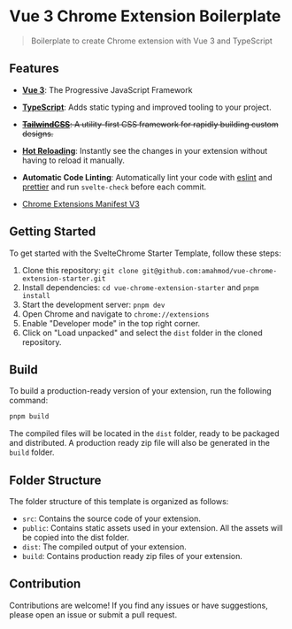 # Vue 3 Chrome Extension Boilerplate

> Boilerplate to create Chrome extension with Vue 3 and TypeScript

## Features

-   **[Vue 3](https://vuejs.org/)**: The Progressive JavaScript Framework

-   **[TypeScript](https://www.typescriptlang.org/)**: Adds static typing and improved tooling to your project.

-   ~~**[TailwindCSS](https://tailwindcss.com/)**: A utility-first CSS framework for rapidly building custom designs.~~

-   **[Hot Reloading](https://crxjs.dev/vite-plugin/)**: Instantly see the changes in your extension without having to reload it manually.

-   **Automatic Code Linting**: Automatically lint your code with [eslint](https://eslint.org/) and [prettier](https://prettier.io/) and run `svelte-check` before each commit.

-   [Chrome Extensions Manifest V3](https://developer.chrome.com/docs/extensions/mv3/intro/)

## Getting Started

To get started with the SvelteChrome Starter Template, follow these steps:

1. Clone this repository: `git clone git@github.com:amahmod/vue-chrome-extension-starter.git`
2. Install dependencies: `cd vue-chrome-extension-starter` and `pnpm install`
3. Start the development server: `pnpm dev`
4. Open Chrome and navigate to `chrome://extensions`
5. Enable "Developer mode" in the top right corner.
6. Click on "Load unpacked" and select the `dist` folder in the cloned repository.

## Build

To build a production-ready version of your extension, run the following command:

```bash
pnpm build
```

The compiled files will be located in the `dist` folder, ready to be packaged and distributed. A production ready zip file will also be generated in the `build` folder.

## Folder Structure

The folder structure of this template is organized as follows:

-   `src`: Contains the source code of your extension.
-   `public`: Contains static assets used in your extension. All the assets will be copied into the dist folder.
-   `dist`: The compiled output of your extension.
-   `build`: Contains production ready zip files of your extension.

## Contribution

Contributions are welcome! If you find any issues or have suggestions, please open an issue or submit a pull request.
